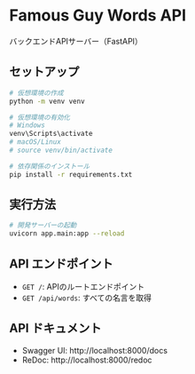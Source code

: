 # Famous Guy Words API

バックエンドAPIサーバー（FastAPI）

## セットアップ

```bash
# 仮想環境の作成
python -m venv venv

# 仮想環境の有効化
# Windows
venv\Scripts\activate
# macOS/Linux
# source venv/bin/activate

# 依存関係のインストール
pip install -r requirements.txt
```

## 実行方法

```bash
# 開発サーバーの起動
uvicorn app.main:app --reload
```

## API エンドポイント

- `GET /`: APIのルートエンドポイント
- `GET /api/words`: すべての名言を取得

## API ドキュメント

- Swagger UI: http://localhost:8000/docs
- ReDoc: http://localhost:8000/redoc
